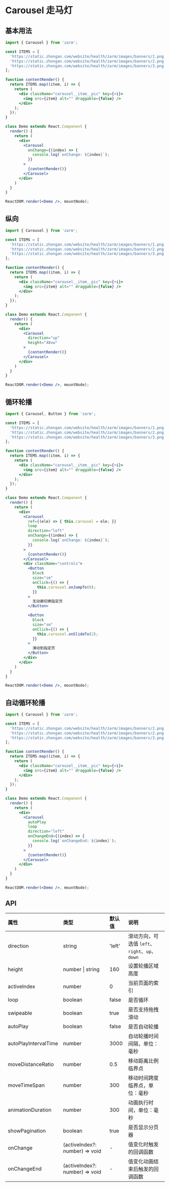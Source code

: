 # Carousel 走马灯



## 基本用法
```jsx
import { Carousel } from 'zarm';

const ITEMS = [
  'https://static.zhongan.com/website/health/zarm/images/banners/1.png',
  'https://static.zhongan.com/website/health/zarm/images/banners/2.png',
  'https://static.zhongan.com/website/health/zarm/images/banners/3.png',
];

function contentRender() {
  return ITEMS.map((item, i) => {
    return (
      <div className="carousel__item__pic" key={+i}>
        <img src={item} alt="" draggable={false} />
      </div>
    );
  });
}

class Demo extends React.Component {
  render() {
    return (
      <div>
        <Carousel
          onChange={(index) => {
            console.log(`onChange: ${index}`);
          }}
        >
          {contentRender()}
        </Carousel>
      </div>
    )
  }
}

ReactDOM.render(<Demo />, mountNode);
```



## 纵向
```jsx
import { Carousel } from 'zarm';

const ITEMS = [
  'https://static.zhongan.com/website/health/zarm/images/banners/1.png',
  'https://static.zhongan.com/website/health/zarm/images/banners/2.png',
  'https://static.zhongan.com/website/health/zarm/images/banners/3.png',
];

function contentRender() {
  return ITEMS.map((item, i) => {
    return (
      <div className="carousel__item__pic" key={+i}>
        <img src={item} alt="" draggable={false} />
      </div>
    );
  });
}

class Demo extends React.Component {
  render() {
    return (
      <div>
        <Carousel
          direction="up"
          height="48vw"
        >
          {contentRender()}
        </Carousel>
      </div>
    )
  }
}

ReactDOM.render(<Demo />, mountNode);
```



## 循环轮播
```jsx
import { Carousel, Button } from 'zarm';

const ITEMS = [
  'https://static.zhongan.com/website/health/zarm/images/banners/1.png',
  'https://static.zhongan.com/website/health/zarm/images/banners/2.png',
  'https://static.zhongan.com/website/health/zarm/images/banners/3.png',
];

function contentRender() {
  return ITEMS.map((item, i) => {
    return (
      <div className="carousel__item__pic" key={+i}>
        <img src={item} alt="" draggable={false} />
      </div>
    );
  });
}

class Demo extends React.Component {
  render() {
    return (
      <div>
        <Carousel
          ref={(ele) => { this.carousel = ele; }}
          loop
          direction="left"
          onChange={(index) => {
            console.log(`onChange: ${index}`);
          }}
        >
          {contentRender()}
        </Carousel>
        <div className="controls">
          <Button
            block
            size="sm"
            onClick={() => {
              this.carousel.onJumpTo(0);
            }}
          >
            无动画切换指定页
          </Button>

          <Button
            block
            size="sm"
            onClick={() => {
              this.carousel.onSlideTo(2);
            }}
          >
            滑动到指定页
          </Button>
        </div>
      </div>
    )
  }
}

ReactDOM.render(<Demo />, mountNode);
```



## 自动循环轮播
```jsx
import { Carousel } from 'zarm';

const ITEMS = [
  'https://static.zhongan.com/website/health/zarm/images/banners/1.png',
  'https://static.zhongan.com/website/health/zarm/images/banners/2.png',
  'https://static.zhongan.com/website/health/zarm/images/banners/3.png',
];

function contentRender() {
  return ITEMS.map((item, i) => {
    return (
      <div className="carousel__item__pic" key={+i}>
        <img src={item} alt="" draggable={false} />
      </div>
    );
  });
}

class Demo extends React.Component {
  render() {
    return (
      <div>
        <Carousel
          autoPlay
          loop
          direction="left"
          onChangeEnd={(index) => {
            console.log(`onChangeEnd: ${index}`);
          }}
        >
          {contentRender()}
        </Carousel>
      </div>
    )
  }
}

ReactDOM.render(<Demo />, mountNode);
```



## API

| 属性 | 类型 | 默认值 | 说明 |
| :--- | :--- | :--- | :--- |
| direction | string | 'left' | 滑动方向，可选值 `left`、`right`、`up`、`down` |
| height | number \| string | 160 | 设置轮播区域高度 |
| activeIndex | number | 0 | 当前页面的索引 |
| loop | boolean | false | 是否循环 |
| swipeable | boolean | true | 是否支持拖拽滑动 |
| autoPlay | boolean | false | 是否自动轮播 |
| autoPlayIntervalTime | number | 3000 | 自动轮播时间间隔，单位：毫秒 |
| moveDistanceRatio | number | 0.5 | 移动距离比例临界点 |
| moveTimeSpan | number | 300 | 移动时间跨度临界点，单位：毫秒 |
| animationDuration | number | 300 | 动画执行时间，单位：毫秒 |
| showPagination | boolean | true | 是否显示分页器 |
| onChange | (activeIndex?: number) => void | - | 值变化时触发的回调函数 |
| onChangeEnd | (activeIndex?: number) => void | - | 值变化动画结束后触发的回调函数 |
